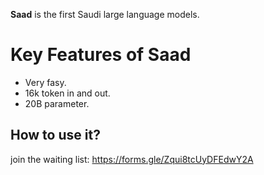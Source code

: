 **Saad** is the first Saudi large language models.  

# Key Features of Saad

-   Very fasy.
-   16k token in and out.
-   20B parameter.

## How to use it?

join the waiting list: https://forms.gle/Zqui8tcUyDFEdwY2A
